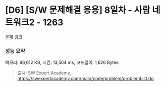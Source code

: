 # [D6] [S/W 문제해결 응용] 8일차 - 사람 네트워크2 - 1263 

[문제 링크](https://swexpertacademy.com/main/code/problem/problemDetail.do?contestProbId=AV18P2B6Iu8CFAZN) 

### 성능 요약

메모리: 96,612 KB, 시간: 13,504 ms, 코드길이: 1,826 Bytes



> 출처: SW Expert Academy, https://swexpertacademy.com/main/code/problem/problemList.do